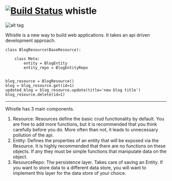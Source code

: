 [![Build Status](https://travis-ci.org/raghuveerkancherla/whistle.png?branch=master)](https://travis-ci.org/raghuveerkancherla/whistle) whistle
=======

![alt tag](http://i.imgur.com/3xrnU16.png)


Whistle is a new way to build web applications. It takes an api driven development approach. 


    class BlogResource(BaseResource):
        
        class Meta:
            entity = BlogEntity
            entity_repo = BlogEntityRepo


    blog_resource = BlogResource()
    blog = blog_resource.get(id=1)
    updated_blog = blog_resource.update(title='new blog title')
    blog_resource.delete(id=1)

* * *

Whistle has 3 main components.
 1. Resource: Resources define the basic crud functionality by default. You are free to add more functions, but it is recommended that you think carefully before you do. More often than not, it leads to unnecessary pollution of the api.
 2. Entity: Defines the properties of an entity that will be exposed via the Resource. It is highly recommended that there are no functions on these objects. If any they must be simple functions that manipulate data on the object.
 3. ResourceRepo: The persistence layer. Takes care of saving an Entity. If you want to store data to a different data store, you will want to implement this layer for the data store of your choice.

